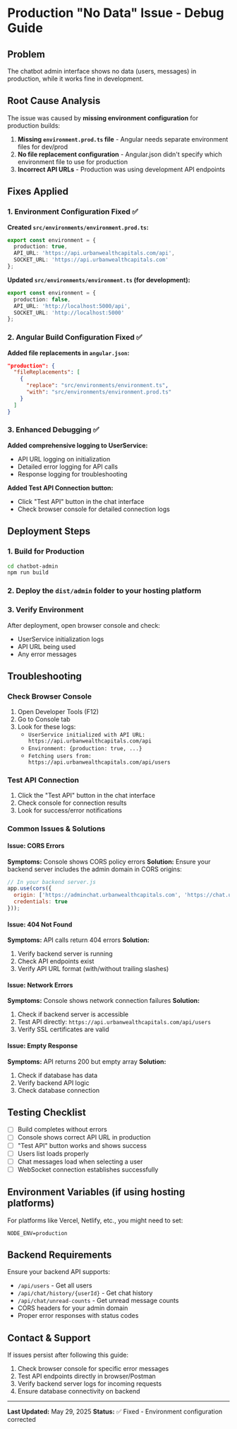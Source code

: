 # Production "No Data" Issue - Debug Guide

## Problem
The chatbot admin interface shows no data (users, messages) in production, while it works fine in development.

## Root Cause Analysis
The issue was caused by **missing environment configuration** for production builds:

1. **Missing `environment.prod.ts` file** - Angular needs separate environment files for dev/prod
2. **No file replacement configuration** - Angular.json didn't specify which environment file to use for production
3. **Incorrect API URLs** - Production was using development API endpoints

## Fixes Applied

### 1. Environment Configuration Fixed ✅

**Created `src/environments/environment.prod.ts`:**
```typescript
export const environment = {
  production: true,
  API_URL: 'https://api.urbanwealthcapitals.com/api',
  SOCKET_URL: 'https://api.urbanwealthcapitals.com'
};
```

**Updated `src/environments/environment.ts` (for development):**
```typescript
export const environment = {
  production: false,
  API_URL: 'http://localhost:5000/api',
  SOCKET_URL: 'http://localhost:5000'
};
```

### 2. Angular Build Configuration Fixed ✅

**Added file replacements in `angular.json`:**
```json
"production": {
  "fileReplacements": [
    {
      "replace": "src/environments/environment.ts",
      "with": "src/environments/environment.prod.ts"
    }
  ]
}
```

### 3. Enhanced Debugging ✅

**Added comprehensive logging to UserService:**
- API URL logging on initialization
- Detailed error logging for API calls
- Response logging for troubleshooting

**Added Test API Connection button:**
- Click "Test API" button in the chat interface
- Check browser console for detailed connection logs

## Deployment Steps

### 1. Build for Production
```bash
cd chatbot-admin
npm run build
```

### 2. Deploy the `dist/admin` folder to your hosting platform

### 3. Verify Environment
After deployment, open browser console and check:
- UserService initialization logs
- API URL being used
- Any error messages

## Troubleshooting

### Check Browser Console
1. Open Developer Tools (F12)
2. Go to Console tab
3. Look for these logs:
   - `UserService initialized with API URL: https://api.urbanwealthcapitals.com/api`
   - `Environment: {production: true, ...}`
   - `Fetching users from: https://api.urbanwealthcapitals.com/api/users`

### Test API Connection
1. Click the "Test API" button in the chat interface
2. Check console for connection results
3. Look for success/error notifications

### Common Issues & Solutions

#### Issue: CORS Errors
**Symptoms:** Console shows CORS policy errors
**Solution:** Ensure your backend server includes the admin domain in CORS origins:
```javascript
// In your backend server.js
app.use(cors({
  origin: ['https://adminchat.urbanwealthcapitals.com', 'https://chat.urbanwealthcapitals.com'],
  credentials: true
}));
```

#### Issue: 404 Not Found
**Symptoms:** API calls return 404 errors
**Solution:** 
1. Verify backend server is running
2. Check API endpoints exist
3. Verify API URL format (with/without trailing slashes)

#### Issue: Network Errors
**Symptoms:** Console shows network connection failures
**Solution:**
1. Check if backend server is accessible
2. Test API directly: `https://api.urbanwealthcapitals.com/api/users`
3. Verify SSL certificates are valid

#### Issue: Empty Response
**Symptoms:** API returns 200 but empty array
**Solution:**
1. Check if database has data
2. Verify backend API logic
3. Check database connection

## Testing Checklist

- [ ] Build completes without errors
- [ ] Console shows correct API URL in production
- [ ] "Test API" button works and shows success
- [ ] Users list loads properly
- [ ] Chat messages load when selecting a user
- [ ] WebSocket connection establishes successfully

## Environment Variables (if using hosting platforms)

For platforms like Vercel, Netlify, etc., you might need to set:
```
NODE_ENV=production
```

## Backend Requirements

Ensure your backend API supports:
- `/api/users` - Get all users
- `/api/chat/history/{userId}` - Get chat history
- `/api/chat/unread-counts` - Get unread message counts
- CORS headers for your admin domain
- Proper error responses with status codes

## Contact & Support

If issues persist after following this guide:
1. Check browser console for specific error messages
2. Test API endpoints directly in browser/Postman
3. Verify backend server logs for incoming requests
4. Ensure database connectivity on backend

---

**Last Updated:** May 29, 2025
**Status:** ✅ Fixed - Environment configuration corrected 
